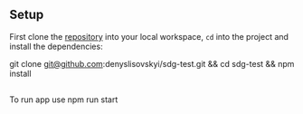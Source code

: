 ## Setup

First clone the [repository](https://github.com/denyslisovskyi/sdg-test) into your local workspace, `cd` into the project and install the dependencies:

git clone git@github.com:denyslisovskyi/sdg-test.git && cd sdg-test && npm install

##

To run app use npm run start
